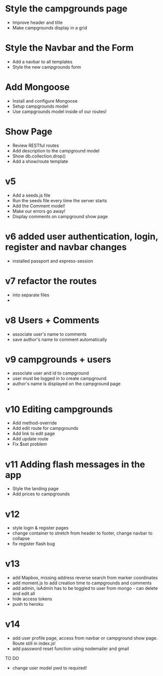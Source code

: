 # Style the campgrounds page
- Improve header and title
- Make campgrounds display in a grid
 
# Style the Navbar and the Form
- Add a navbar to all templates
- Style the new campgrounds form
 
# Add Mongoose
- Install and configure Mongoose
- Setup campgrounds model
- Use campgrounds model inside of our routes!

# Show Page
- Review RESTful routes
- Add description to the campground model
- Show db.collection.drop()
- Add a show/route template

# v5 
* Add a seeds.js file
* Run the seeds file every time the server starts
* Add the Comment model!
* Make our errors go away!
* Display comments on campground show page

# v6 added user authentication, login, register and navbar changes
- installed passport and express-session

# v7 refactor the routes
- into separate files
- 
# v8 Users + Comments
- associate user's name to comments
- save author's name to comment automatically

# v9 campgrounds + users
- associate user and id to campground
- user must be logged in to create campground
- author's name is displayed on the campground page
- 
# v10 Editing campgrounds
- Add method-override
- Add edit route for campgrounds
- Add link to edit page
- Add update route
- Fix $set problem

# v11 Adding flash messages in the app
- Style the landing page
- Add prices to campgrounds

# v12
- style login & register pages
- change container to stretch from header to footer, change navbar to collapse
- fix register flash bug

# v13
- add Mapbox, missing address reverse search from marker coordinates
- add moment.js to add creation time to campgrounds and comments
- add admin, isAdmin has to be toggled to user from mongo - can delete and edit all
- hide access tokens
- push to heroku

# v14
- add user profile page, access from navbar or campground show page. Route still in index.js!
- add password reset function using nodemailer and gmail



TO DO
- change user model pwd to required!